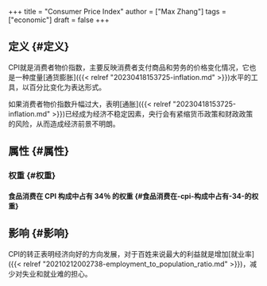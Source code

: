 +++
title = "Consumer Price Index"
author = ["Max Zhang"]
tags = ["economic"]
draft = false
+++

## 定义 {#定义}

CPI就是消费者物价指数，主要反映消费者支付商品和劳务的价格变化情况，它也是一种度量[通货膨胀]({{< relref "20230418153725-inflation.md" >}})水平的工具，以百分比变化为表达形式。

如果消费者物价指数升幅过大，表明[通胀]({{< relref "20230418153725-inflation.md" >}})已经成为经济不稳定因素，央行会有紧缩货币政策和财政政策的风险，从而造成经济前景不明朗。


## 属性 {#属性}


### 权重 {#权重}


#### 食品消费在 CPI 构成中占有 34％ 的权重 {#食品消费在-cpi-构成中占有-34-的权重}


## 影响 {#影响}

CPI的转正表明经济向好的方向发展，对于百姓来说最大的利益就是增加[就业率]({{< relref "20210212002738-employment_to_population_ratio.md" >}})，减少对失业和就业难的担心。
